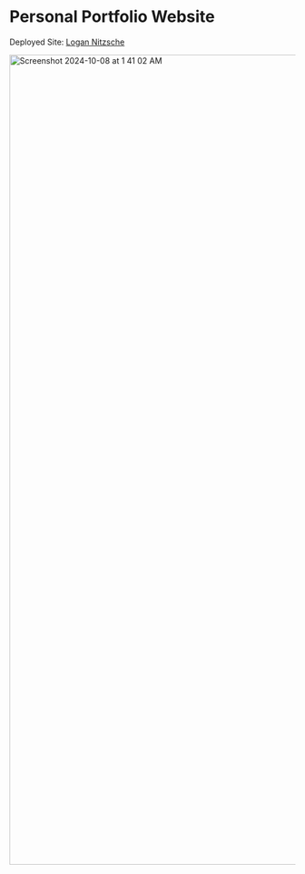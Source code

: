# Personal Portfolio Website

Deployed Site: [Logan Nitzsche](https://logannitzsche.com)

<img width="1425" alt="Screenshot 2024-10-08 at 1 41 02 AM" src="https://github.com/user-attachments/assets/6513f06d-a236-4c52-87bd-5fa52991046c">
